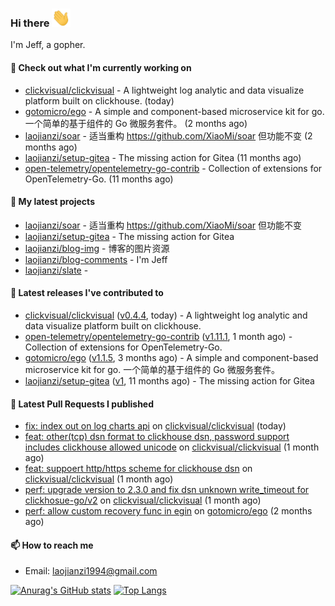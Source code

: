 ### Hi there <img src="https://raw.githubusercontent.com/laojianzi/laojianzi/main/wave.gif" width="30px">

I'm Jeff, a gopher.

#### 👷 Check out what I'm currently working on

- [clickvisual/clickvisual](https://github.com/clickvisual/clickvisual) - A lightweight log analytic and data visualize platform  built on clickhouse. (today)
- [gotomicro/ego](https://github.com/gotomicro/ego) - A simple and component-based microservice kit for go. 一个简单的基于组件的 Go 微服务套件。 (2 months ago)
- [laojianzi/soar](https://github.com/laojianzi/soar) - 适当重构 https://github.com/XiaoMi/soar 但功能不变 (2 months ago)
- [laojianzi/setup-gitea](https://github.com/laojianzi/setup-gitea) - The missing action for Gitea (11 months ago)
- [open-telemetry/opentelemetry-go-contrib](https://github.com/open-telemetry/opentelemetry-go-contrib) - Collection of extensions for OpenTelemetry-Go. (11 months ago)

#### 🌱 My latest projects

- [laojianzi/soar](https://github.com/laojianzi/soar) - 适当重构 https://github.com/XiaoMi/soar 但功能不变
- [laojianzi/setup-gitea](https://github.com/laojianzi/setup-gitea) - The missing action for Gitea
- [laojianzi/blog-img](https://github.com/laojianzi/blog-img) - 博客的图片资源
- [laojianzi/blog-comments](https://github.com/laojianzi/blog-comments) - I&#39;m Jeff
- [laojianzi/slate](https://github.com/laojianzi/slate) - 

#### 🔭 Latest releases I've contributed to

- [clickvisual/clickvisual](https://github.com/clickvisual/clickvisual) ([v0.4.4](https://github.com/clickvisual/clickvisual/releases/tag/v0.4.4), today) - A lightweight log analytic and data visualize platform  built on clickhouse.
- [open-telemetry/opentelemetry-go-contrib](https://github.com/open-telemetry/opentelemetry-go-contrib) ([v1.11.1](https://github.com/open-telemetry/opentelemetry-go-contrib/releases/tag/v1.11.1), 1 month ago) - Collection of extensions for OpenTelemetry-Go.
- [gotomicro/ego](https://github.com/gotomicro/ego) ([v1.1.5](https://github.com/gotomicro/ego/releases/tag/v1.1.5), 3 months ago) - A simple and component-based microservice kit for go. 一个简单的基于组件的 Go 微服务套件。
- [laojianzi/setup-gitea](https://github.com/laojianzi/setup-gitea) ([v1](https://github.com/laojianzi/setup-gitea/releases/tag/v1), 11 months ago) - The missing action for Gitea

#### 🔨 Latest Pull Requests I published

- [fix: index out on log charts api](https://github.com/clickvisual/clickvisual/pull/791) on [clickvisual/clickvisual](https://github.com/clickvisual/clickvisual) (today)
- [feat: other(tcp) dsn format to clickhouse dsn, password support includes clickhouse allowed unicode](https://github.com/clickvisual/clickvisual/pull/657) on [clickvisual/clickvisual](https://github.com/clickvisual/clickvisual) (1 month ago)
- [feat: suppoert http/https scheme for clickhouse dsn](https://github.com/clickvisual/clickvisual/pull/655) on [clickvisual/clickvisual](https://github.com/clickvisual/clickvisual) (1 month ago)
- [perf: upgrade version to 2.3.0 and fix dsn unknown write_timeout for clickhosue-go/v2](https://github.com/clickvisual/clickvisual/pull/653) on [clickvisual/clickvisual](https://github.com/clickvisual/clickvisual) (1 month ago)
- [perf: allow custom recovery func in egin](https://github.com/gotomicro/ego/pull/307) on [gotomicro/ego](https://github.com/gotomicro/ego) (2 months ago)

#### 📫 How to reach me

- Email: laojianzi1994@gmail.com

[![Anurag's GitHub stats](https://github-readme-stats.vercel.app/api?username=laojianzi&count_private=true&show_icons=true&theme=vue-dark&include_all_commits=true)](https://github.com/laojianzi/laojianzi)
[![Top Langs](https://github-readme-stats.vercel.app/api/top-langs/?username=laojianzi&theme=vue-dark)](https://github.com/laojianzi/laojianzi)
